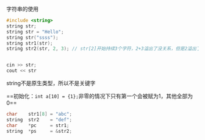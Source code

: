 字符串的使用

```c++
#include <string>
string str;
string str = "Hello";
string str("ssss");
string str1(str);
string str2(str, 2, 3);	// str[2]开始持续3个字符，2+3溢出了没关系，但是2溢出了会异常


cin >> str;
cout << str
```

string不是原生类型，所以不是关键字



==初始化：`int a[10] = {1};`非零的情况下只有第一个会被赋为1，其他全部为0==



```c++
char 	str1[8] = "abc";
string 	str2 	= "def";
char 	*pc 	= str1;
string 	*ps 	= &str2;
```

